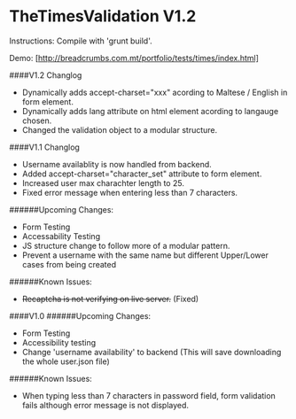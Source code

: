 # TheTimesValidation V1.2
Instructions: Compile with 'grunt build'.

Demo: [http://breadcrumbs.com.mt/portfolio/tests/times/index.html]

####V1.2
Changlog
* Dynamically adds accept-charset="xxx" acording to Maltese / English in form element.
* Dynamically adds lang attribute on html element acording to langauge chosen. 
* Changed the validation object to a modular structure. 


####V1.1
Changlog
* Username availablity is now handled from backend.
* Added accept-charset="character_set" attribute to form element.
* Increased user max charachter length to 25.
* Fixed error message when entering less than 7 characters.  

######Upcoming Changes:  
* Form Testing
* Accessability Testing
* JS structure change to follow more of a modular pattern. 
* Prevent a username with the same name but different Upper/Lower cases from being created

######Known Issues:
* ~~Recaptcha is not verifying on live server.~~  (Fixed)



####V1.0
######Upcoming Changes:  
* Form Testing
* Accessibility testing
* Change 'username availability' to backend (This will save downloading the whole user.json file)

######Known Issues:
* When typing less than 7 characters in password field, form validation fails although error message is not displayed.


